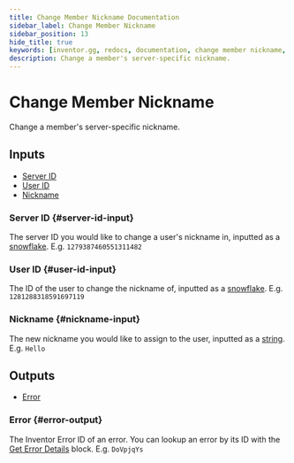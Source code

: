 ```yaml
---
title: Change Member Nickname Documentation
sidebar_label: Change Member Nickname
sidebar_position: 13
hide_title: true
keywords: [inventor.gg, redocs, documentation, change member nickname, nickname]
description: Change a member's server-specific nickname.
---
```

# Change Member Nickname
Change a member's server-specific nickname.

## Inputs

- [Server ID](#server-id-input)
- [User ID](#user-id-input)
- [Nickname](#nickname-input)

### Server ID {#server-id-input}
The server ID you would like to change a user's nickname in, inputted as a [snowflake](/inventor-reference/types/string/snowflake). E.g. `1279387460551311482`
### User ID {#user-id-input}
The ID of the user to change the nickname of, inputted as a [snowflake](/inventor-reference/types/string/snowflake). E.g. `1281288318591697119`
### Nickname {#nickname-input}
The new nickname you would like to assign to the user, inputted as a [string](/inventor-reference/types/string). E.g. `Hello`

## Outputs

- [Error](#error-output)

### Error {#error-output}
The Inventor Error ID of an error. You can lookup an error by its ID with the [Get Error Details](/inventor-reference/blocks/utilities/get-error-details) block. E.g. `DoVpjqYs`
